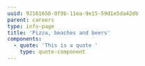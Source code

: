```yaml
---
uuid: 92161650-0f9b-11ea-9e15-59d1e5da42db
parent: careers
type: info-page
title: 'Pizza, beaches and beers'
components:
  - quote: 'This is a quote '
    type: quote-component
---
```


